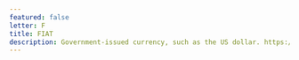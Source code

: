 ```yaml
---
featured: false
letter: F
title: FIAT
description: Government-issued currency, such as the US dollar. https://en.wikipedia.org/wiki/Fiat_money
---
```

